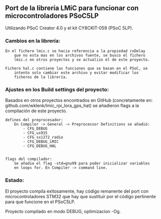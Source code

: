 ## Port de la librería LMiC para funcionar con microcontroladores PSoC5LP


Utilizando PSoC Creator 4.0 y el kit CY8CKIT-059 (PSoC 5LP).


### Cambios en la librería:

    En el fichero lmic.c se hacia referencia a la propiedad rxDelay
        que no esta mas en los archivos fuente, se busco el fichero
        lmic.c en otros proyectos y se actualizo el de este proyecto.

    Fichero hal.c contiene las funciones que se basan en el PSoC, se
        intento solo cambiar este archivo y evitar modificar los
        ficheros de la librería.


### Ajustes en los Build settings del proyecto:

Basados en otros proyectos encontrados en GitHub (concretamente en:
github.com/wklenk/lmic_rpi_lora_gps_hat) se añadieron flags a la
compilación de este proyecto.


    defines del preprocesador:
        En Compiler -> General -> Preprocessor Definitions se añadió:
            - CFG_DEBUG
            - CFG_us915
            - CFG_sx1272_radio
            - CFG_DEBUG_LMIC
            - CFG_DEBUG_HAL


    flags del compilador:
        Se añadio el flag -std=gnu99 para poder inicializar variables
        en loops for. En Compiler -> command line.


### Estado:

El proyecto compila exitosamente, hay código remanente del port con
microcontroladores STM32 que hay que sustituir por el código pertinente
para que funcione en el PSoC5LP.

Proyecto compilado en modo DEBUG, optimizacion -Og.
